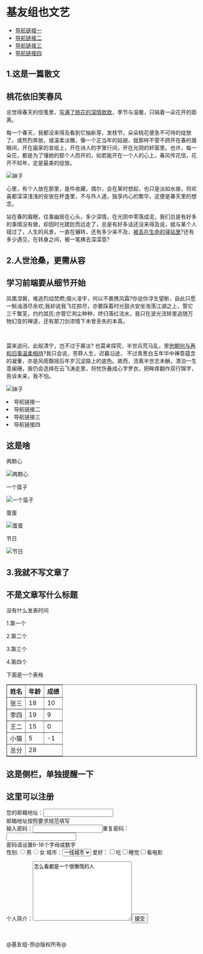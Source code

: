 <h1>基友组也文艺</h1>
<ul>
<li><a href="">导航链接一</a></li>
<li><a href="">导航链接二</a></li>
<li><a href="">导航链接三</a></li>
<li><a href="">导航链接四</a></li>
</ul>
<h2>1.这是一篇散文</h2>
<h2>桃花依旧笑春风</h2>
<p>总觉得春天的信笺里，<a href="http://ife.baidu.com">写满了桃花的深情款款</a>，季节与温暖，只隔着一朵花开的距离。</p>
<p>每一个春天，我都没来得及看到它抽新芽，发枝节，朵朵桃花便急不可待的绽放了。或热烈奔放，或温柔淡雅，像一个正当年的姑娘，就那样不管不顾开在春的眉眼间，开在画家的宣纸上，开在诗人的字里行间，开在光阴的轩窗里。也许，每一朵花，都是为了懂她的那个人而开的，如若能开在一个人的心上，春风传花信，花开不知年，定是最美的绽放。</p>
<img src="http://i2.sanwen8.cn/l/1457479335.jpg" alt="妹子" title="妹子">
<p>心里，有个人放在那里，是件收藏，偶尔，会在某时想起，也只是淡如水痕，将欢喜都深深浅浅的安放在杯盏里，不与外人道，独享内心的繁华，这便是春天里的想念。</p>
<p>站在春的眉眼，往事幽居在心头，多少深情，在光阴中零落成泥，我们总是有好多的事情没有做，却因时光蹉跎而远走了，总是有好多话还没来得及说，就与某个人错过了，人生的风景，一直在辗转，还有多少来不及，<a href="http://ife.baidu.com" target="_blank" >被丢在生命的驿站里</a>?还有多少遇见，在转身之间，被一笔拂去深深意?</p>
<h2>2.人世沧桑，更需从容</h2>
<h2>学习前端要从细节开始</h2>
<p>凤凰涅磐，难逃烈焰焚燃;烟火凌宇，何以不裹携风霜?你说你浮生望断，自此只愿一斛浊酒尽余欢;我却说我飞花掠尽，亦要踩着时光鼓点安坐浩荡江湖之上，管它三千繁芜，灼灼其厉;亦管它冽尘种种，终归落红流水，我只在波光流转里追随万物幻变的禅道，还有那刀剑浓情下未曾丢失的本真。</p><br>
<p>莫来追问，此般清宁，岂不过于寡淡? 也莫来探究，半世兵荒马乱，里<a href="http://ife.baidu.com">他朝何与再和旧事温柔相待</a>?我只会说，苍莽人生，迟暮沿途， 不过青葱白玉年华中禅意蕴含的凝重，亦是风雨飘摇后年岁沉淀路上的底色。故而，流离半世志未酬，漂泊一生意阑珊，我仍会选择在云飞涛走里，将忧伤叠成心字罗衣，把眸疼翻作双行锦字，告诉未来，我不怕。<p>
<img src="http://i2.sanwen8.cn/l/1457479335.jpg" alt="妹子" title="妹子">
<li>导航链接一</li>
<li>导航链接二</li>
<li>导航链接三</li>
<li>导航链接四</li>
<h2>这是啥</h2>
<p>两颗心</p>
<img src="http://pics.sc.chinaz.com/files/pic/pic9/201601/apic18288.jpg" alt="两颗心" title="两颗心">
<p>一个篮子</p>
<img src="http://pics.sc.chinaz.com/files/pic/pic9/201603/apic19311.jpg" alt="一个篮子" title="一个篮子">
<p>蛋蛋</p>
<img src="http://pics.sc.chinaz.com/files/pic/pic9/201603/apic19304.jpg" alt="蛋蛋" title="蛋蛋">
<p>节日</p>
<img src="http://pics.sc.chinaz.com/files/pic/pic9/201603/apic19227.jpg" alt="节日" title="节日">
<h2>3.我就不写文章了</h2>
<h2>不是文章写什么标题</h2>
<p>没有什么发表时间</p>
<p>  1.第一个</p>
<p>  2.第二个</p>
<p>  3.第三个</p>
<p>  4.第四个</p>
下面是一个表格
<table border="1">
<tr>
<th>姓名</th>
<th>年龄</th>
<th>成绩</th>
</tr>
<tr>
<td>张三</td>
<td>18</td>
<td>10</td>
</tr>
<tr>
<td>李四</td>
<td>19</td>
<td>9</td>
</tr>
<tr>
<td>王二</td>
<td>15</td>
<td>0</td>
</tr>
<tr>
<td>小猫</td>
<td>5</td>
<td>-1</td>
</tr>
<tr>
<td>总分</td>
<td colspan="2">28</td>
</tr>
</table>
<h2>这是侧栏，单独提醒一下</h2>
<h2>这里可以注册</h2>
<form>
您的邮箱地址：<input type="text" name="youxiang"><br>邮箱地址按照要求规范填写<br/>
输入密码：<input type="password" name="key">重复密码：<input type="password" name="key2"><br>密码请设置6-16个字母或数字<br/>
性别:<input type="radio" value="m" >男<input type="radio" value="w">女  
城市：<select name="city"><option>一线城市</option><option>二线城市</option><option>三线城市</option><option>无线城市</option></select>
爱好：<input type="checkbox" name="chi">吃<input type="checkbox" name="shuijiao">睡觉<input type="checkbox" name="kandianying">看电影</form>
<form name="jianjie" action="http://www.91pick.com/renwu1.html" method="get">
个人简介：<textarea rows="10" cols="30">怎么看都是一个很懒惰的人</textarea><input type="submit" value="提交"></form>
<br/>
<p>@基友组-昂@版权所有@</p>

